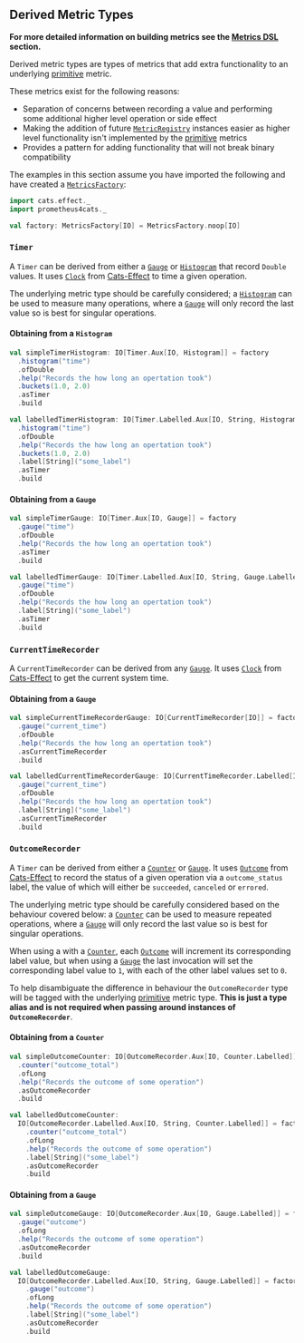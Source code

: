 ## Derived Metric Types
**For more detailed information on building metrics see the [Metrics DSL](../interface/dsl.md) section.**

Derived metric types are types of metrics that add extra functionality to an underlying [primitive] metric.

These metrics exist for the following reasons:

- Separation of concerns between recording a value and performing some additional higher level operation or side effect
- Making the addition of future [`MetricRegistry`] instances easier as higher level functionality isn't implemented by
  the [primitive] metrics
- Provides a pattern for adding functionality that will not break binary compatibility

The examples in this section assume you have imported the following and have created a
[`MetricsFactory`](../interface/metrics-factory.md):

```scala mdoc
import cats.effect._
import prometheus4cats._

val factory: MetricsFactory[IO] = MetricsFactory.noop[IO]
```

### `Timer`

A `Timer` can be derived from either a [`Gauge`] or [`Histogram`] that record `Double` values. It uses [`Clock`] from
[Cats-Effect] to time a given operation.

The underlying metric type should be carefully considered; a [`Histogram`] can be used to measure many operations,
where a [`Gauge`] will only record the last value so is best for singular operations.

#### Obtaining from a `Histogram`

```scala mdoc:silent
val simpleTimerHistogram: IO[Timer.Aux[IO, Histogram]] = factory
  .histogram("time")
  .ofDouble
  .help("Records the how long an opertation took")
  .buckets(1.0, 2.0)
  .asTimer
  .build
```

```scala mdoc:silent
val labelledTimerHistogram: IO[Timer.Labelled.Aux[IO, String, Histogram.Labelled]] = factory
  .histogram("time")
  .ofDouble
  .help("Records the how long an opertation took")
  .buckets(1.0, 2.0)
  .label[String]("some_label")
  .asTimer
  .build
```

#### Obtaining from a `Gauge`

```scala mdoc:silent
val simpleTimerGauge: IO[Timer.Aux[IO, Gauge]] = factory
  .gauge("time")
  .ofDouble
  .help("Records the how long an opertation took")
  .asTimer
  .build
```

```scala mdoc:silent
val labelledTimerGauge: IO[Timer.Labelled.Aux[IO, String, Gauge.Labelled]] = factory
  .gauge("time")
  .ofDouble
  .help("Records the how long an opertation took")
  .label[String]("some_label")
  .asTimer
  .build
```

### `CurrentTimeRecorder`

A `CurrentTimeRecorder` can be derived from any [`Gauge`]. It uses [`Clock`] from [Cats-Effect] to get the current
system time.

#### Obtaining from a `Gauge`

```scala mdoc:silent
val simpleCurrentTimeRecorderGauge: IO[CurrentTimeRecorder[IO]] = factory
  .gauge("current_time")
  .ofDouble
  .help("Records the how long an opertation took")
  .asCurrentTimeRecorder
  .build
```

```scala mdoc:silent
val labelledCurrentTimeRecorderGauge: IO[CurrentTimeRecorder.Labelled[IO, String]] = factory
  .gauge("current_time")
  .ofDouble
  .help("Records the how long an opertation took")
  .label[String]("some_label")
  .asCurrentTimeRecorder
  .build
```


### `OutcomeRecorder`

A `Timer` can be derived from either a [`Counter`] or [`Gauge`]. It uses [`Outcome`] from [Cats-Effect] to record the status
of a given operation via a `outcome_status` label, the value of which will either be `succeeded`, `canceled` or
`errored`.

The underlying metric type should be carefully considered based on the behaviour covered below: a [`Counter`] can be used
to measure repeated operations, where a [`Gauge`] will only record the last value so is best for singular operations.

When using a with a [`Counter`], each [`Outcome`] will increment its corresponding label value, but when using a [`Gauge`]
the last invocation will set the corresponding label value to `1`, with each of the other label values set to `0`.

To help disambiguate the difference in behaviour the `OutcomeRecorder` type will be tagged with the underlying
[primitive] metric type. **This is just a type alias and is not required when passing around instances of
`OutcomeRecorder`**.

#### Obtaining from a `Counter`

```scala mdoc:silent
val simpleOutcomeCounter: IO[OutcomeRecorder.Aux[IO, Counter.Labelled]] = factory
  .counter("outcome_total")
  .ofLong
  .help("Records the outcome of some operation")
  .asOutcomeRecorder
  .build
```

```scala mdoc:silent
val labelledOutcomeCounter:
  IO[OutcomeRecorder.Labelled.Aux[IO, String, Counter.Labelled]] = factory
    .counter("outcome_total")
    .ofLong
    .help("Records the outcome of some operation")
    .label[String]("some_label")
    .asOutcomeRecorder
    .build
```

#### Obtaining from a `Gauge`

```scala mdoc:silent
val simpleOutcomeGauge: IO[OutcomeRecorder.Aux[IO, Gauge.Labelled]] = factory
  .gauge("outcome")
  .ofLong
  .help("Records the outcome of some operation")
  .asOutcomeRecorder
  .build
```

```scala mdoc:silent
val labelledOutcomeGauge:
  IO[OutcomeRecorder.Labelled.Aux[IO, String, Gauge.Labelled]] = factory
    .gauge("outcome")
    .ofLong
    .help("Records the outcome of some operation")
    .label[String]("some_label")
    .asOutcomeRecorder
    .build
```

[`MetricRegistry`]: ../interface/metrics-registry.md
[primitive]: primitive-metric-types.md
[`Counter`]: primitive-metric-types.md#counter
[`Gauge`]: primitive-metric-types.md#gauge
[`Histogram`]: primitive-metric-types.md#histogram

[Cats-Effect]: https://typelevel.org/cats-effect/
[`Outcome`]: https://typelevel.org/cats-effect/api/3.x/cats/effect/kernel/Outcome.html
[`Clock`]: https://typelevel.org/cats-effect/api/3.x/cats/effect/kernel/Clock.html
